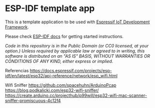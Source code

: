 ESP-IDF template app
====================

This is a template application to be used with [Espressif IoT Development Framework](https://github.com/espressif/esp-idf).

Please check [ESP-IDF docs](https://docs.espressif.com/projects/esp-idf/en/latest/get-started/index.html) for getting started instructions.

*Code in this repository is in the Public Domain (or CC0 licensed, at your option.)
Unless required by applicable law or agreed to in writing, this
software is distributed on an "AS IS" BASIS, WITHOUT WARRANTIES OR
CONDITIONS OF ANY KIND, either express or implied.*


Referencias 
https://docs.espressif.com/projects/esp-idf/en/latest/esp32/api-reference/network/esp_wifi.html 

Wifi Sniffer
https://github.com/spacehuhn/ArduinoPcap
https://blog.podkalicki.com/esp32-wifi-sniffer/
https://create.arduino.cc/projecthub/p99will/esp32-wifi-mac-scanner-sniffer-promiscuous-4c12f4
